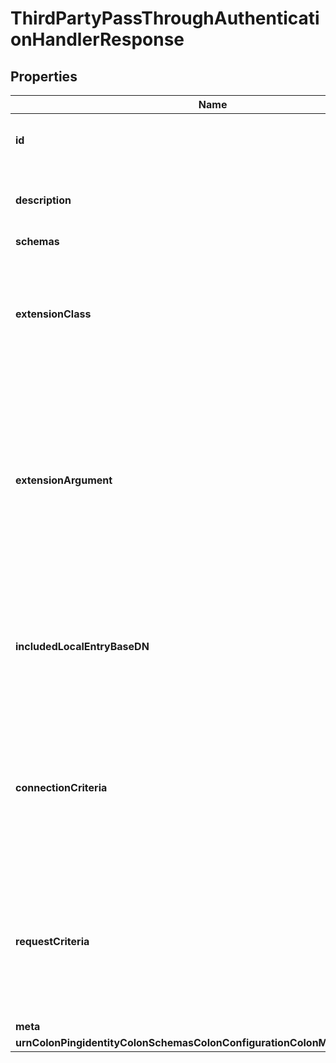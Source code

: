 

# ThirdPartyPassThroughAuthenticationHandlerResponse


## Properties

| Name | Type | Description | Notes |
|------------ | ------------- | ------------- | -------------|
|**id** | **String** | Name of the Pass Through Authentication Handler |  |
|**description** | **String** | A description for this Pass Through Authentication Handler |  [optional] |
|**schemas** | **List&lt;EnumthirdPartyPassThroughAuthenticationHandlerSchemaUrn&gt;** |  |  |
|**extensionClass** | **String** | The fully-qualified name of the Java class providing the logic for the Third Party Pass Through Authentication Handler. |  |
|**extensionArgument** | **List&lt;String&gt;** | The set of arguments used to customize the behavior for the Third Party Pass Through Authentication Handler. Each configuration property should be given in the form &#39;name&#x3D;value&#39;. |  [optional] |
|**includedLocalEntryBaseDN** | **List&lt;String&gt;** | The base DNs for the local users whose authentication attempts may be passed through to the external authentication service. |  [optional] |
|**connectionCriteria** | **String** | A reference to connection criteria that will be used to indicate which bind requests should be passed through to the external authentication service. |  [optional] |
|**requestCriteria** | **String** | A reference to request criteria that will be used to indicate which bind requests should be passed through to the external authentication service. |  [optional] |
|**meta** | [**MetaMeta**](MetaMeta.md) |  |  [optional] |
|**urnColonPingidentityColonSchemasColonConfigurationColonMessagesColon20** | [**MetaUrnPingidentitySchemasConfigurationMessages20**](MetaUrnPingidentitySchemasConfigurationMessages20.md) |  |  [optional] |



